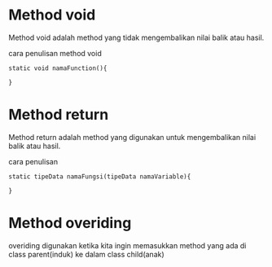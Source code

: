 # Method void
Method void adalah method yang tidak mengembalikan nilai balik atau hasil.

cara penulisan method void

	static void namaFunction(){

	}

# Method return 
Method return adalah method yang digunakan untuk mengembalikan nilai balik atau hasil.

cara penulisan

	static tipeData namaFungsi(tipeData namaVariable){

	}

# Method overiding 
overiding digunakan ketika kita ingin memasukkan method yang ada di class parent(induk) ke dalam class child(anak)
